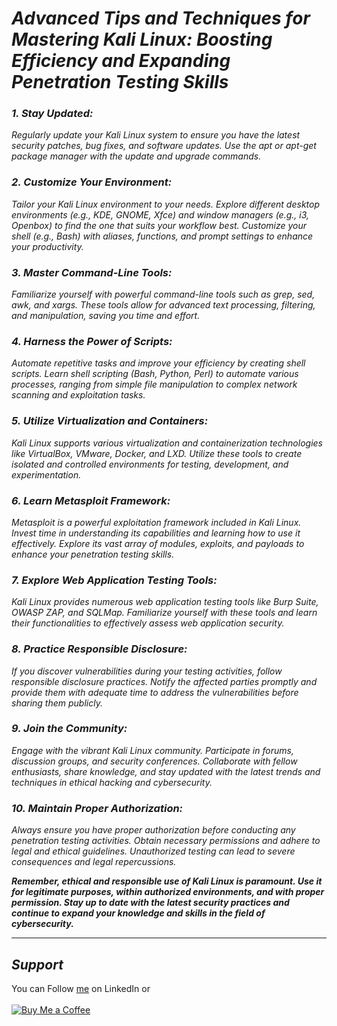 # ***Advanced Tips and Techniques for Mastering Kali Linux: Boosting Efficiency and Expanding Penetration Testing Skills***

### ***1. Stay Updated:***
*Regularly update your Kali Linux system to ensure you have the latest security patches, bug fixes, and software updates. Use the apt or apt-get package manager with the update and upgrade commands.*

### ***2. Customize Your Environment:***
*Tailor your Kali Linux environment to your needs. Explore different desktop environments (e.g., KDE, GNOME, Xfce) and window managers (e.g., i3, Openbox) to find the one that suits your workflow best. Customize your shell (e.g., Bash) with aliases, functions, and prompt settings to enhance your productivity.*

### ***3. Master Command-Line Tools:***
*Familiarize yourself with powerful command-line tools such as grep, sed, awk, and xargs. These tools allow for advanced text processing, filtering, and manipulation, saving you time and effort.*

### ***4. Harness the Power of Scripts:***
*Automate repetitive tasks and improve your efficiency by creating shell scripts. Learn shell scripting (Bash, Python, Perl) to automate various processes, ranging from simple file manipulation to complex network scanning and exploitation tasks.*

### ***5. Utilize Virtualization and Containers:***
*Kali Linux supports various virtualization and containerization technologies like VirtualBox, VMware, Docker, and LXD. Utilize these tools to create isolated and controlled environments for testing, development, and experimentation.*

### ***6. Learn Metasploit Framework:***
*Metasploit is a powerful exploitation framework included in Kali Linux. Invest time in understanding its capabilities and learning how to use it effectively. Explore its vast array of modules, exploits, and payloads to enhance your penetration testing skills.*

### ***7. Explore Web Application Testing Tools:***
*Kali Linux provides numerous web application testing tools like Burp Suite, OWASP ZAP, and SQLMap. Familiarize yourself with these tools and learn their functionalities to effectively assess web application security.*

### ***8. Practice Responsible Disclosure:***
*If you discover vulnerabilities during your testing activities, follow responsible disclosure practices. Notify the affected parties promptly and provide them with adequate time to address the vulnerabilities before sharing them publicly.*

### ***9. Join the Community:***
*Engage with the vibrant Kali Linux community. Participate in forums, discussion groups, and security conferences. Collaborate with fellow enthusiasts, share knowledge, and stay updated with the latest trends and techniques in ethical hacking and cybersecurity.*

### ***10. Maintain Proper Authorization:***
*Always ensure you have proper authorization before conducting any penetration testing activities. Obtain necessary permissions and adhere to legal and ethical guidelines. Unauthorized testing can lead to severe consequences and legal repercussions.*

***Remember, ethical and responsible use of Kali Linux is paramount. Use it for legitimate purposes, within authorized environments, and with proper permission. Stay up to date with the latest security practices and continue to expand your knowledge and skills in the field of cybersecurity.***

----
## ***Support***
You can Follow [me](https://www.linkedin.com/in/bhavesh-pardhi-/) on LinkedIn or
<br><br>[![Buy Me a Coffee](https://img.shields.io/badge/Buy%20Me%20a%20Coffee-Support-orange?style=for-the-badge&logo=buy-me-a-coffee)](https://www.buymeacoffee.com/bhaveshpardhi)
